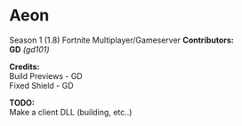 # Aeon
Season 1 (1.8) Fortnite Multiplayer/Gameserver
**Contributors:**
<br/>
**GD** *(gd101)*


**Credits:**
<br/>
Build Previews - GD
<br/>
Fixed Shield - GD


**TODO:**
<br/>
Make a client DLL (building, etc..)
